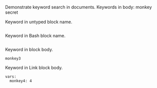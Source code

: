 Demonstrate keyword search in documents.
Keywords in body: monkey secret

Keyword in untyped block name.
``` :monkey1
```

Keyword in Bash block name.
```bash :monkey2
```

Keyword in block body.
```
monkey3
```

Keyword in Link block body.
```link
vars:
  monkey4: 4
```
